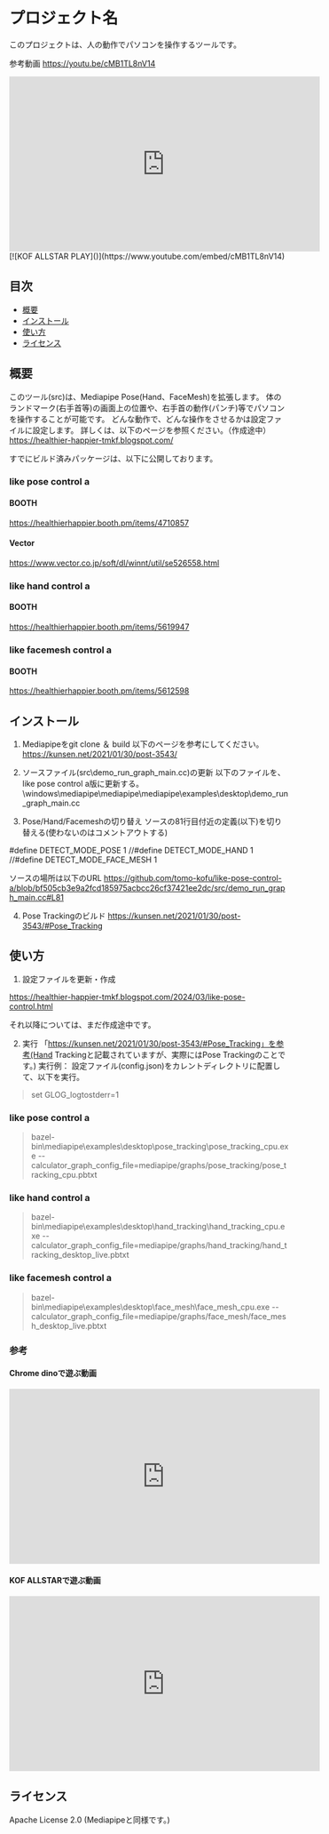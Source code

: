 # プロジェクト名

このプロジェクトは、人の動作でパソコンを操作するツールです。

参考動画
https://youtu.be/cMB1TL8nV14
<iframe width="560" height="315" src="https://www.youtube.com/embed/cMB1TL8nV14?si=vzeWW-gAeAp2At_v" title="YouTube video player" frameborder="0" allow="accelerometer; autoplay; clipboard-write; encrypted-media; gyroscope; picture-in-picture; web-share" referrerpolicy="strict-origin-when-cross-origin" allowfullscreen></iframe>
[![KOF ALLSTAR PLAY]()](https://www.youtube.com/embed/cMB1TL8nV14)



## 目次
- [概要](#概要)
- [インストール](#インストール)
- [使い方](#使い方)
- [ライセンス](#ライセンス)

## 概要
このツール(src)は、Mediapipe Pose(Hand、FaceMesh)を拡張します。
体のランドマーク(右手首等)の画面上の位置や、右手首の動作(パンチ)等でパソコンを操作することが可能です。
どんな動作で、どんな操作をさせるかは設定ファイルに設定します。
詳しくは、以下のページを参照ください。（作成途中）
  https://healthier-happier-tmkf.blogspot.com/

すでにビルド済みパッケージは、以下に公開しております。
### like pose control a
#### BOOTH
https://healthierhappier.booth.pm/items/4710857
#### Vector
https://www.vector.co.jp/soft/dl/winnt/util/se526558.html

### like hand control a
#### BOOTH
https://healthierhappier.booth.pm/items/5619947

### like facemesh control a
#### BOOTH
https://healthierhappier.booth.pm/items/5612598

## インストール

1. Mediapipeをgit clone ＆ build
以下のページを参考にしてください。
https://kunsen.net/2021/01/30/post-3543/


2. ソースファイル(src\demo_run_graph_main.cc)の更新
以下のファイルを、like pose control a版に更新する。
  <mediapipe-python-sample-main>\windows\mediapipe\mediapipe\mediapipe\examples\desktop\demo_run_graph_main.cc

3. Pose/Hand/Facemeshの切り替え
ソースの81行目付近の定義(以下)を切り替える(使わないのはコメントアウトする)

#define DETECT_MODE_POSE        1
//#define DETECT_MODE_HAND        1
//#define DETECT_MODE_FACE_MESH   1

ソースの場所は以下のURL
https://github.com/tomo-kofu/like-pose-control-a/blob/bf505cb3e9a2fcd185975acbcc26cf37421ee2dc/src/demo_run_graph_main.cc#L81

4. Pose Trackingのビルド
https://kunsen.net/2021/01/30/post-3543/#Pose_Tracking


## 使い方

1. 設定ファイルを更新・作成

https://healthier-happier-tmkf.blogspot.com/2024/03/like-pose-control.html

それ以降については、まだ作成途中です。

2. 実行
「https://kunsen.net/2021/01/30/post-3543/#Pose_Tracking」を参考(Hand Trackingと記載されていますが、実際にはPose Trackingのことです。)
実行例：
設定ファイル(config.json)をカレントディレクトリに配置して、以下を実行。
> set GLOG_logtostderr=1 

### like pose control a
> bazel-bin\mediapipe\examples\desktop\pose_tracking\pose_tracking_cpu.exe   --calculator_graph_config_file=mediapipe/graphs/pose_tracking/pose_tracking_cpu.pbtxt

### like hand control a
> bazel-bin\mediapipe\examples\desktop\hand_tracking\hand_tracking_cpu.exe --calculator_graph_config_file=mediapipe/graphs/hand_tracking/hand_tracking_desktop_live.pbtxt

### like facemesh control a
> bazel-bin\mediapipe\examples\desktop\face_mesh\face_mesh_cpu.exe --calculator_graph_config_file=mediapipe/graphs/face_mesh/face_mesh_desktop_live.pbtxt

### 参考

#### Chrome dinoで遊ぶ動画
<iframe width="560" height="315" src="https://www.youtube.com/embed/3cf2XfCe3EI?si=KJ53G3CBSX2xa3Ja" title="YouTube video player" frameborder="0" allow="accelerometer; autoplay; clipboard-write; encrypted-media; gyroscope; picture-in-picture; web-share" referrerpolicy="strict-origin-when-cross-origin" allowfullscreen></iframe>

#### KOF ALLSTARで遊ぶ動画
<iframe width="560" height="315" src="https://www.youtube.com/embed/5c_LNVqxTE8?si=xIxrQL8XmkMW7Zf8" title="YouTube video player" frameborder="0" allow="accelerometer; autoplay; clipboard-write; encrypted-media; gyroscope; picture-in-picture; web-share" referrerpolicy="strict-origin-when-cross-origin" allowfullscreen></iframe>

## ライセンス

Apache License 2.0
(Mediapipeと同様です。)


